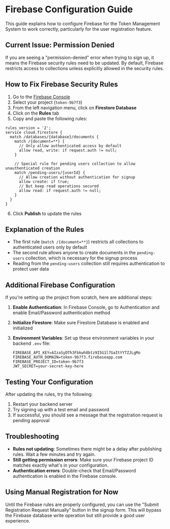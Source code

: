 # Firebase Configuration Guide

This guide explains how to configure Firebase for the Token Management System to work correctly, particularly for the user registration feature.

## Current Issue: Permission Denied

If you are seeing a "permission-denied" error when trying to sign up, it means the Firebase security rules need to be updated. By default, Firebase restricts access to collections unless explicitly allowed in the security rules.

## How to Fix Firebase Security Rules

1. Go to the [Firebase Console](https://console.firebase.google.com/)
2. Select your project (`token-9b7f3`)
3. From the left navigation menu, click on **Firestore Database**
4. Click on the **Rules** tab
5. Copy and paste the following rules:

```
rules_version = '2';
service cloud.firestore {
  match /databases/{database}/documents {
    match /{document=**} {
      // Only allow authenticated access by default
      allow read, write: if request.auth != null;
    }
    
    // Special rule for pending users collection to allow unauthenticated creation
    match /pending-users/{userId} {
      // Allow creation without authentication for signup
      allow create: if true;
      // But keep read operations secured
      allow read: if request.auth != null;
    }
  }
}
```

6. Click **Publish** to update the rules

## Explanation of the Rules

- The first rule (`match /{document=**}`) restricts all collections to authenticated users only by default
- The second rule allows anyone to create documents in the `pending-users` collection, which is necessary for the signup process
- Reading from the `pending-users` collection still requires authentication to protect user data

## Additional Firebase Configuration

If you're setting up the project from scratch, here are additional steps:

1. **Enable Authentication**: In Firebase Console, go to Authentication and enable Email/Password authentication method

2. **Initialize Firestore**: Make sure Firestore Database is enabled and initialized

3. **Environment Variables**: Set up these environment variables in your backend `.env` file:
   ```
   FIREBASE_API_KEY=AIzaSyDTh3Fbkwh8btz9I5G1l7GaItYYTZJLgMo
   FIREBASE_AUTH_DOMAIN=token-9b7f3.firebaseapp.com
   FIREBASE_PROJECT_ID=token-9b7f3
   JWT_SECRET=your-secret-key-here
   ```

## Testing Your Configuration

After updating the rules, try the following:

1. Restart your backend server
2. Try signing up with a test email and password
3. If successful, you should see a message that the registration request is pending approval

## Troubleshooting

- **Rules not updating**: Sometimes there might be a delay after publishing rules. Wait a few minutes and try again.
- **Still getting permission errors**: Make sure your Firebase project ID matches exactly what's in your configuration.
- **Authentication errors**: Double-check that Email/Password authentication is enabled in the Firebase console.

## Using Manual Registration for Now

Until the Firebase rules are properly configured, you can use the "Submit Registration Request Manually" button in the signup form. This will bypass the Firebase database write operation but still provide a good user experience. 